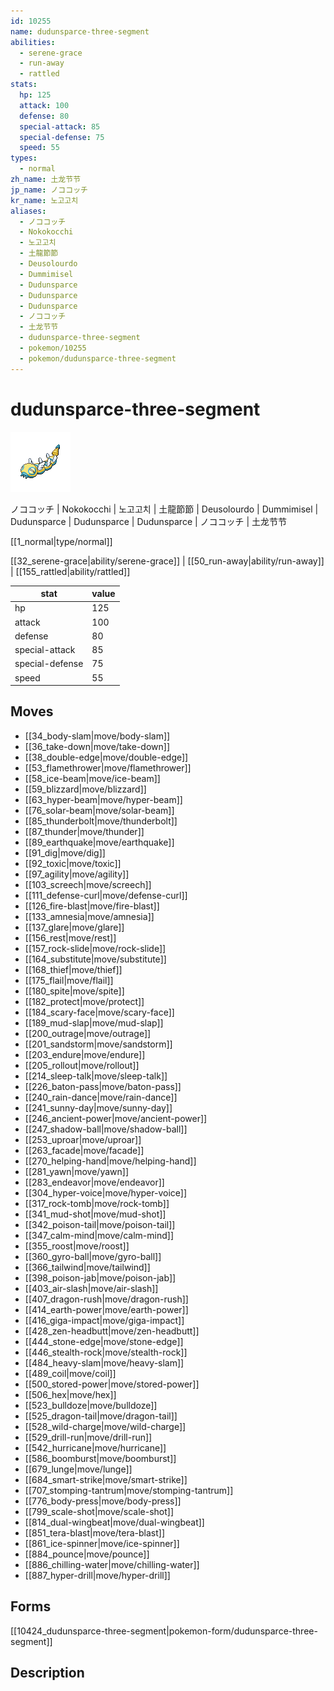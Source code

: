 ```yaml
---
id: 10255
name: dudunsparce-three-segment
abilities:
  - serene-grace
  - run-away
  - rattled
stats:
  hp: 125
  attack: 100
  defense: 80
  special-attack: 85
  special-defense: 75
  speed: 55
types:
  - normal
zh_name: 土龙节节
jp_name: ノココッチ
kr_name: 노고고치
aliases:
  - ノココッチ
  - Nokokocchi
  - 노고고치
  - 土龍節節
  - Deusolourdo
  - Dummimisel
  - Dudunsparce
  - Dudunsparce
  - Dudunsparce
  - ノココッチ
  - 土龙节节
  - dudunsparce-three-segment
  - pokemon/10255
  - pokemon/dudunsparce-three-segment
---
```

# dudunsparce-three-segment

![](https://raw.githubusercontent.com/PokeAPI/sprites/master/sprites/pokemon/10255.png)

ノココッチ | Nokokocchi | 노고고치 | 土龍節節 | Deusolourdo | Dummimisel | Dudunsparce | Dudunsparce | Dudunsparce | ノココッチ | 土龙节节

[[1_normal|type/normal]]

[[32_serene-grace|ability/serene-grace]] | [[50_run-away|ability/run-away]] | [[155_rattled|ability/rattled]]

|stat|value|
|---|---|
|hp|125|
|attack|100|
|defense|80|
|special-attack|85|
|special-defense|75|
|speed|55|


## Moves

- [[34_body-slam|move/body-slam]]
- [[36_take-down|move/take-down]]
- [[38_double-edge|move/double-edge]]
- [[53_flamethrower|move/flamethrower]]
- [[58_ice-beam|move/ice-beam]]
- [[59_blizzard|move/blizzard]]
- [[63_hyper-beam|move/hyper-beam]]
- [[76_solar-beam|move/solar-beam]]
- [[85_thunderbolt|move/thunderbolt]]
- [[87_thunder|move/thunder]]
- [[89_earthquake|move/earthquake]]
- [[91_dig|move/dig]]
- [[92_toxic|move/toxic]]
- [[97_agility|move/agility]]
- [[103_screech|move/screech]]
- [[111_defense-curl|move/defense-curl]]
- [[126_fire-blast|move/fire-blast]]
- [[133_amnesia|move/amnesia]]
- [[137_glare|move/glare]]
- [[156_rest|move/rest]]
- [[157_rock-slide|move/rock-slide]]
- [[164_substitute|move/substitute]]
- [[168_thief|move/thief]]
- [[175_flail|move/flail]]
- [[180_spite|move/spite]]
- [[182_protect|move/protect]]
- [[184_scary-face|move/scary-face]]
- [[189_mud-slap|move/mud-slap]]
- [[200_outrage|move/outrage]]
- [[201_sandstorm|move/sandstorm]]
- [[203_endure|move/endure]]
- [[205_rollout|move/rollout]]
- [[214_sleep-talk|move/sleep-talk]]
- [[226_baton-pass|move/baton-pass]]
- [[240_rain-dance|move/rain-dance]]
- [[241_sunny-day|move/sunny-day]]
- [[246_ancient-power|move/ancient-power]]
- [[247_shadow-ball|move/shadow-ball]]
- [[253_uproar|move/uproar]]
- [[263_facade|move/facade]]
- [[270_helping-hand|move/helping-hand]]
- [[281_yawn|move/yawn]]
- [[283_endeavor|move/endeavor]]
- [[304_hyper-voice|move/hyper-voice]]
- [[317_rock-tomb|move/rock-tomb]]
- [[341_mud-shot|move/mud-shot]]
- [[342_poison-tail|move/poison-tail]]
- [[347_calm-mind|move/calm-mind]]
- [[355_roost|move/roost]]
- [[360_gyro-ball|move/gyro-ball]]
- [[366_tailwind|move/tailwind]]
- [[398_poison-jab|move/poison-jab]]
- [[403_air-slash|move/air-slash]]
- [[407_dragon-rush|move/dragon-rush]]
- [[414_earth-power|move/earth-power]]
- [[416_giga-impact|move/giga-impact]]
- [[428_zen-headbutt|move/zen-headbutt]]
- [[444_stone-edge|move/stone-edge]]
- [[446_stealth-rock|move/stealth-rock]]
- [[484_heavy-slam|move/heavy-slam]]
- [[489_coil|move/coil]]
- [[500_stored-power|move/stored-power]]
- [[506_hex|move/hex]]
- [[523_bulldoze|move/bulldoze]]
- [[525_dragon-tail|move/dragon-tail]]
- [[528_wild-charge|move/wild-charge]]
- [[529_drill-run|move/drill-run]]
- [[542_hurricane|move/hurricane]]
- [[586_boomburst|move/boomburst]]
- [[679_lunge|move/lunge]]
- [[684_smart-strike|move/smart-strike]]
- [[707_stomping-tantrum|move/stomping-tantrum]]
- [[776_body-press|move/body-press]]
- [[799_scale-shot|move/scale-shot]]
- [[814_dual-wingbeat|move/dual-wingbeat]]
- [[851_tera-blast|move/tera-blast]]
- [[861_ice-spinner|move/ice-spinner]]
- [[884_pounce|move/pounce]]
- [[886_chilling-water|move/chilling-water]]
- [[887_hyper-drill|move/hyper-drill]]

## Forms



[[10424_dudunsparce-three-segment|pokemon-form/dudunsparce-three-segment]]

## Description



